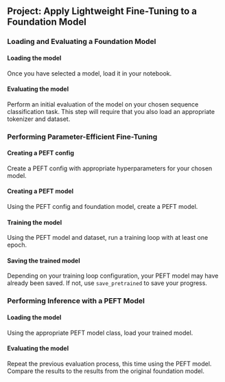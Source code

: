 ## Project: Apply Lightweight Fine-Tuning to a Foundation Model

### Loading and Evaluating a Foundation Model
#### Loading the model
Once you have selected a model, load it in your notebook.

#### Evaluating the model
Perform an initial evaluation of the model on your chosen sequence classification task. This step will require that you also load an appropriate tokenizer and dataset.

### Performing Parameter-Efficient Fine-Tuning
#### Creating a PEFT config
Create a PEFT config with appropriate hyperparameters for your chosen model.

#### Creating a PEFT model
Using the PEFT config and foundation model, create a PEFT model.

#### Training the model
Using the PEFT model and dataset, run a training loop with at least one epoch.

#### Saving the trained model
Depending on your training loop configuration, your PEFT model may have already been saved. If not, use `save_pretrained` to save your progress.

### Performing Inference with a PEFT Model
#### Loading the model
Using the appropriate PEFT model class, load your trained model.

#### Evaluating the model
Repeat the previous evaluation process, this time using the PEFT model. Compare the results to the results from the original foundation model.
